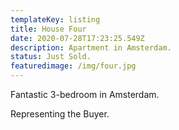 ```yaml
---
templateKey: listing
title: House Four
date: 2020-07-28T17:23:25.549Z
description: Apartment in Amsterdam.
status: Just Sold.
featuredimage: /img/four.jpg
---
```

Fantastic 3-bedroom in Amsterdam.

Representing the Buyer.